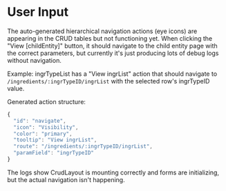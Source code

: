 # User Input

The auto-generated hierarchical navigation actions (eye icons) are appearing in the CRUD tables but not functioning yet. When clicking the "View [childEntity]" button, it should navigate to the child entity page with the correct parameters, but currently it's just producing lots of debug logs without navigation.

Example: ingrTypeList has a "View ingrList" action that should navigate to `/ingredients/:ingrTypeID/ingrList` with the selected row's ingrTypeID value.

Generated action structure:
```javascript
{
  "id": "navigate",
  "icon": "Visibility", 
  "color": "primary",
  "tooltip": "View ingrList",
  "route": "/ingredients/:ingrTypeID/ingrList",
  "paramField": "ingrTypeID"
}
```

The logs show CrudLayout is mounting correctly and forms are initializing, but the actual navigation isn't happening.